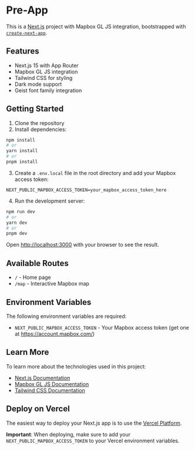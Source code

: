 # Pre-App

This is a [Next.js](https://nextjs.org) project with Mapbox GL JS integration, bootstrapped with [`create-next-app`](https://github.com/vercel/next.js/tree/canary/packages/create-next-app).

## Features

- Next.js 15 with App Router
- Mapbox GL JS integration
- Tailwind CSS for styling
- Dark mode support
- Geist font family integration

## Getting Started

1. Clone the repository
2. Install dependencies:
```bash
npm install
# or
yarn install
# or
pnpm install
```

3. Create a `.env.local` file in the root directory and add your Mapbox access token:
```env
NEXT_PUBLIC_MAPBOX_ACCESS_TOKEN=your_mapbox_access_token_here
```

4. Run the development server:
```bash
npm run dev
# or
yarn dev
# or
pnpm dev
```

Open [http://localhost:3000](http://localhost:3000) with your browser to see the result.

## Available Routes

- `/` - Home page
- `/map` - Interactive Mapbox map

## Environment Variables

The following environment variables are required:

- `NEXT_PUBLIC_MAPBOX_ACCESS_TOKEN` - Your Mapbox access token (get one at https://account.mapbox.com/)

## Learn More

To learn more about the technologies used in this project:

- [Next.js Documentation](https://nextjs.org/docs)
- [Mapbox GL JS Documentation](https://docs.mapbox.com/mapbox-gl-js/)
- [Tailwind CSS Documentation](https://tailwindcss.com/docs)

## Deploy on Vercel

The easiest way to deploy your Next.js app is to use the [Vercel Platform](https://vercel.com/new?utm_medium=default-template&filter=next.js&utm_source=create-next-app&utm_campaign=create-next-app-readme).

**Important**: When deploying, make sure to add your `NEXT_PUBLIC_MAPBOX_ACCESS_TOKEN` to your Vercel environment variables.
